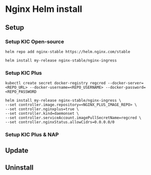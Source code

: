 # Nginx Helm install

## Setup

### Setup KIC Open-source

`helm repo add nginx-stable https://helm.nginx.com/stable`

`helm install my-release nginx-stable/nginx-ingress`

### Setup KIC Plus

`kubectl create secret docker-registry regcred --docker-server=<REPO_URL> --docker-username=<REPO_USERNAME> --docker-password=<REPO_PASSWORD`

```
helm install my-release nginx-stable/nginx-ingress \
--set controller.image.repository=<NGINX_PLUS_IMAGE_REPO> \
--set controller.nginxplus=true \
--set controller.kind=daemonset \
--set controller.serviceAccount.imagePullSecretName=regcred \
--set controller.nginxStatus.allowCidrs=0.0.0.0/0
```

### Setup KIC Plus & NAP

## Update

## Uninstall